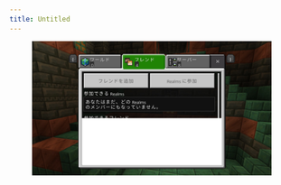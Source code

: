 ```yaml
---
title: Untitled
---
```


<div data-full-width="false"><figure><img src="../assets/無題 2024-09-01 22-47-30.jpg" alt=""><figcaption></figcaption></figure></div>
